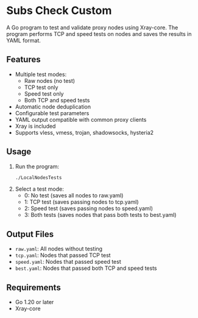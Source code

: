 # Subs Check Custom

A Go program to test and validate proxy nodes using Xray-core. The program performs TCP and speed tests on nodes and saves the results in YAML format.

## Features

- Multiple test modes:
  - Raw nodes (no test)
  - TCP test only
  - Speed test only
  - Both TCP and speed tests
- Automatic node deduplication
- Configurable test parameters
- YAML output compatible with common proxy clients
- Xray is included
- Supports vless, vmess, trojan, shadowsocks, hysteria2

## Usage

1. Run the program:
   ```bash
   ./LocalNodesTests
   ```
2. Select a test mode:
   - 0: No test (saves all nodes to raw.yaml)
   - 1: TCP test (saves passing nodes to tcp.yaml)
   - 2: Speed test (saves passing nodes to speed.yaml)
   - 3: Both tests (saves nodes that pass both tests to best.yaml)

## Output Files

- `raw.yaml`: All nodes without testing
- `tcp.yaml`: Nodes that passed TCP test
- `speed.yaml`: Nodes that passed speed test
- `best.yaml`: Nodes that passed both TCP and speed tests

## Requirements

- Go 1.20 or later
- Xray-core
